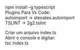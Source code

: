 npm install –g typescript <br>
Plugins Para Vs Code:<br>
    autoimport -> steoates.autoimport<br>
    TSLINT -> 2g2.tslint<br>

Criar um arquivo index.ts<br>
    Abrir o console e digitar:<br>
    tsc index.ts<br>
